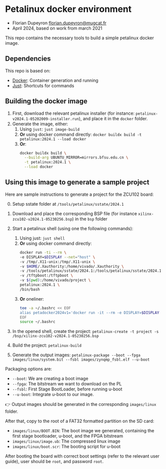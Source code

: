 Petalinux docker environment
============================

- Florian Dupeyron <florian.dupeyron@mugcat.fr>
- April 2024, based on work from march 2021

This repo contains the necessary tools to build a simple petalinux docker image.

Dependencies
------------

This repo is based on:

- [Docker](https://www.docker.com/): Container generation and running
- [Just]( https://github.com/casey/just): Shortcuts for commands


Building the docker image
-------------------------

1. First, download the relevant petalinux installer (for instance: `petalinux-v2024.1-05202009-installer.run`), and place it in the `docker` folder.
2. Generate the image, either:
   1. Using `just`: `just image-build`
   2. **Or** using docker command directly: `docker buildx build -t petalinux:2024.1 --load docker`
   3. **Or**:
        ```bash
        docker buildx build \
          --build-arg UBUNTU_MIRROR=mirrors.bfsu.edu.cn \
          -t petalinux:2024.1 \
          --load docker
        ```


Using this image to generate a sample project
---------------------------------------------

Here are sample instructions to generate a project for the ZCU102 board:

0. Setup sstate folder at `/tools/petalinux/sstate/2024.1`
1. Download and place the corresponding BSP file (for instance `xilinx-zcu102-v2024.1-05230256.bsp`) in the `bsp` folder
2. Start a petalinux shell (using one the following commands):
    1. Using just: `just shell`
    2. **Or** using docker command directly:
        ```bash
        docker run -ti --rm \
        -e DISPLAY=$DISPLAY --net="host" \
        -v /tmp/.X11-unix:/tmp/.X11-unix \
        -v $HOME/.Xauthority:/home/vivado/.Xauthority \
        -v /tools/petalinux/sstate/2024.1:/tools/petalinux/sstate/2024.1 \
        -v /tftpboot:/tftpboot \
        -v $(pwd):/home/vivado/project \
        petalinux:2024.1 \
        /bin/bash
        ```
    3. **Or** oneliner:
        ```bash
        tee -a ~/.bashrc << EOF
        alias petadocker2024v1='docker run -it --rm -e DISPLAY=$DISPLAY --net="host" -v /tmp/.X11-unix:/tmp/.X11-unix -v $HOME/.Xauthority:/home/vivado/.Xauthority -v /tools/petalinux/sstate/2024.1:/tools/petalinux/sstate/2024.1 -v /tftpboot:/tftpboot -v $(pwd):/home/vivado/project petalinux:2024.1 /bin/bash'
        EOF
        source ~/.bashrc
        ```

3. In the opened shell, create the project: `petalinux-create -t project -s /bsp/xilinx-zcu102-v2024.1-05230256.bsp`
4. Build the project: `petalinux-build`
5. Generate the output images: `petalinux-package --boot --fpga images/linux/system.bit --fsbl images/zynqmp_fsbl.elf --u-boot`

Packaging options are:

- `--boot`: We are creating a boot image
- `--fpga`: The bitstream we want to download on the PL
- `--fsbl`: First Stage BootLoader, before running u-boot
- `--u-boot`: Integrate u-boot to our image.

👉 Output images should be generated in the corresponding `images/linux` folder.

After that, copy to the root of a FAT32 formatted partition on the SD card:

- `images/linux/BOOT.BIN`: The boot image we generated, containing the first stage bootloader, u-boot, and the FPGA bitstream
- `images/linux/image.ub`: The compressed linux image
- `images/linux/boot.scr`: The booting script for u-boot


After booting the board with correct boot settings (refer to the relevant user guide), user should be `root`, and password `root`.
